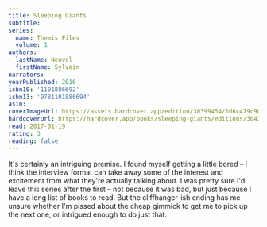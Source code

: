 ```yaml
---
title: Sleeping Giants
subtitle:
series:
  name: Themis Files
  volume: 1
authors:
- lastName: Neuvel
  firstName: Sylvain
narrators:
yearPublished: 2016
isbn10: '1101886692'
isbn13: '9781101886694'
asin:
coverImageUrl: https://assets.hardcover.app/edition/30399454/1d6c479c90a9b6a818364b67ab8f7e6e93c57d4c.jpeg
hardcoverUrl: https://hardcover.app/books/sleeping-giants/editions/30432009
read: 2017-01-19
rating: 3
reading: false
---
```

It's certainly an intriguing premise. I found myself getting a little bored – I think the interview format can take away some of the interest and excitement from what they're actually talking about. I was pretty sure I'd leave this series after the first – not because it was bad, but just because I have a long list of books to read. But the cliffhanger-ish ending has me unsure whether I'm pissed about the cheap gimmick to get me to pick up the next one, or intrigued enough to do just that.
